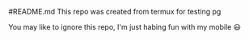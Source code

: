 #README.md
This repo was created from termux for testing pg

You may like to ignore this repo, I'm just habing fun with my mobile :smiley:
